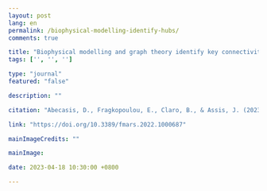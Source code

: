 ```yaml
---
layout: post
lang: en
permalink: /biophysical-modelling-identify-hubs/
comments: true

title: "Biophysical modelling and graph theory identify key connectivity hubs in the Mediterranean marine reserve network"
tags: ['', '', '']

type: "journal"
featured: "false"

description: ""

citation: "Abecasis, D., Fragkopoulou, E., Claro, B., & Assis, J. (2023). Biophysical modelling and graph theory identify key connectivity hubs in the Mediterranean marine reserve network. Frontiers in Marine Science"

link: "https://doi.org/10.3389/fmars.2022.1000687"

mainImageCredits: ""

mainImage: 

date: 2023-04-18 10:30:00 +0800

---
```


